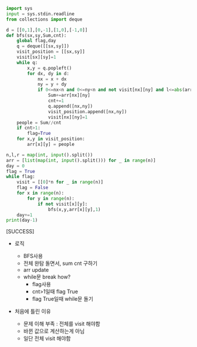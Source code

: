 ```py
import sys
input = sys.stdin.readline
from collections import deque

d = [[0,1],[0,-1],[1,0],[-1,0]]
def bfs(sx,sy,Sum,cnt):
    global flag,day
    q = deque([[sx,sy]])
    visit_position = [[sx,sy]]
    visit[sx][sy]=1
    while q:
        x,y = q.popleft()
        for dx, dy in d:
            nx = x + dx
            ny = y + dy
            if 0<=nx<n and 0<=ny<n and not visit[nx][ny] and l<=abs(arr[nx][ny]-arr[x][y])<=r:
                Sum+=arr[nx][ny]
                cnt+=1
                q.append([nx,ny])
                visit_position.append([nx,ny])
                visit[nx][ny]=1
    people = Sum//cnt
    if cnt>1:
        flag=True
    for x,y in visit_position:
        arr[x][y] = people

n,l,r = map(int, input().split())
arr = [list(map(int, input().split())) for _ in range(n)]
day = 0
flag = True
while flag:
    visit = [[0]*n for _ in range(n)]    
    flag = False
    for x in range(n):
        for y in range(n):
            if not visit[x][y]:
                bfs(x,y,arr[x][y],1)
    day+=1
print(day-1)
```
[SUCCESS]
- 로직
  - BFS사용
  - 전체 완탐 돌면서, sum cnt 구하기
  - arr update
  - while문 break how?
    - flag사용
    - cnt>1일때 flag True
    - flag True일때 while문 돌기
   
- 처음에 틀린 이유
  - 문제 이해 부족 : 전체를 visit 해야함
  - 바뀐 값으로 계산하는게 아님
  - 일단 전체 visit 해야함
